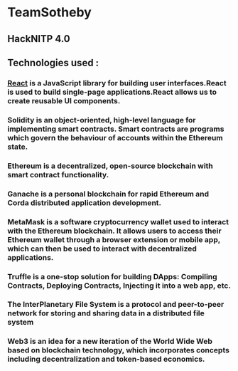 # TeamSotheby
## HackNITP 4.0 

## Technologies used : 
### <ins>React</ins> is a JavaScript library for building user interfaces.React is used to build single-page applications.React allows us to create reusable UI components.
### Solidity is an object-oriented, high-level language for implementing smart contracts. Smart contracts are programs which govern the behaviour of accounts within the Ethereum state.
### Ethereum is a decentralized, open-source blockchain with smart contract functionality. 
### Ganache is a personal blockchain for rapid Ethereum and Corda distributed application development.
### MetaMask is a software cryptocurrency wallet used to interact with the Ethereum blockchain. It allows users to access their Ethereum wallet through a browser extension or mobile app, which can then be used to interact with decentralized applications.
### Truffle is a one-stop solution for building DApps: Compiling Contracts, Deploying Contracts, Injecting it into a web app, etc.
### The InterPlanetary File System is a protocol and peer-to-peer network for storing and sharing data in a distributed file system
### Web3 is an idea for a new iteration of the World Wide Web based on blockchain technology, which incorporates concepts including decentralization and token-based economics.

